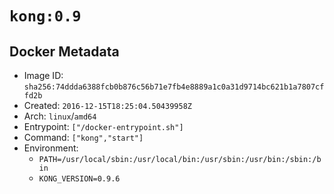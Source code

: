 # `kong:0.9`

## Docker Metadata

- Image ID: `sha256:74ddda6388fcb0b876c56b71e7fb4e8889a1c0a31d9714bc621b1a7807cffd2b`
- Created: `2016-12-15T18:25:04.50439958Z`
- Arch: `linux`/`amd64`
- Entrypoint: `["/docker-entrypoint.sh"]`
- Command: `["kong","start"]`
- Environment:
  - `PATH=/usr/local/sbin:/usr/local/bin:/usr/sbin:/usr/bin:/sbin:/bin`
  - `KONG_VERSION=0.9.6`
